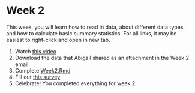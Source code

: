 # Week 2

This week, you will learn how to read in data, about different data types, and how to calculate basic summary statistics. For all links, it may be easiest to right-click and open in new tab.

1. Watch <a href="https://www.youtube.com/watch?v=5wy6JDx_a7g" target="_blank">this video</a>  
2. Download the data that Abigail shared as an attachment in the Week 2 email. 
3. Complete <a href="https://github.com/seegerab/R-workshop/blob/week2_dev/PreWorkshop/Week2/Week2.Rmd" target="_blank">Week2.Rmd</a>  
4. Fill out <a href="https://docs.google.com/forms/d/e/1FAIpQLSeFl47GV0cpqrnyWu-l2evzrMRAyC2K8T_SRwfNPBf2koswfA/viewform" target="_blank">this survey</a>  
5. Celebrate! You completed everything for week 2.
